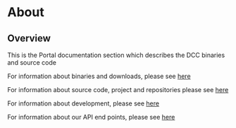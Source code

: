 # About

## Overview

This is the Portal documentation section which describes the DCC binaries and source code

For information about binaries and downloads, please see [here](binaries.md)

For information about source code, project and repositories please see [here](code.md)

For information about development, please see [here](development.md)

For information about our API end points, please see [here](api-endpoints.md)

